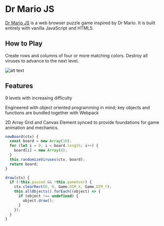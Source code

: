 # Dr Mario JS

[Dr Mario JS](https://swangs.github.io/drmariojs/) is a web browser puzzle game inspired by Dr Mario. It is built entirely with vanilla JavaScript and HTML5.

## How to Play

Create rows and columns of four or more matching colors. Destroy all viruses to advance to the next level.

![alt text](https://i.imgur.com/bmdvYwD.gif "drmariodemo")

## Features

9 levels with increasing difficulty

Engineered with object oriented programming in mind; key objects and functions are bundled together with Webpack

2D Array Grid and Canvas Element synced to provide foundations for game animation and mechanics.

```javascript
newBoard(ctx) {
  const board = new Array(16);
  for (let i = 0; i < board.length; i++) {
    board[i] = new Array(8);
  }
  this.randomizeViruses(ctx, board);
  return board;
}

draw(ctx) {
  if (!this.paused && !this.gameOver) {
    ctx.clearRect(0, 0, Game.DIM_X, Game.DIM_Y);
    this.allObjects().forEach((object) => {
      if (object !== undefined) {
        object.draw();
      }
    });
  }
}
```
